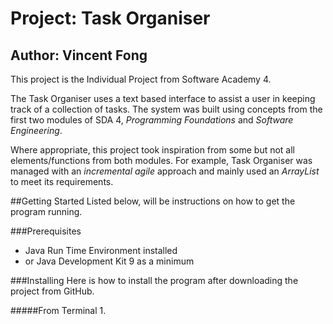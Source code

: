 # **Project:** Task Organiser
## **Author:** Vincent Fong

This project is the Individual Project from Software Academy 4.

The Task Organiser uses a text based interface to assist
a user in keeping track of a collection of tasks. The
system was built using concepts from the first two modules
of SDA 4, *Programming Foundations* and *Software Engineering*.

Where appropriate, this project took inspiration from some but 
not all elements/functions from both modules. For example, Task
Organiser was managed with an *incremental agile* approach and 
mainly used an *ArrayList* to meet its requirements.

##Getting Started
Listed below, will be instructions on how to get the program running.

###Prerequisites

* Java Run Time Environment installed
* or Java Development Kit 9 as a minimum

###Installing
Here is how to install the program after downloading the project
from GitHub.

#####From Terminal
1. 
